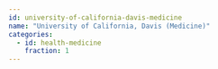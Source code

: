 ```yaml
---
id: university-of-california-davis-medicine
name: "University of California, Davis (Medicine)"
categories:
  - id: health-medicine
    fraction: 1
--- 
```

